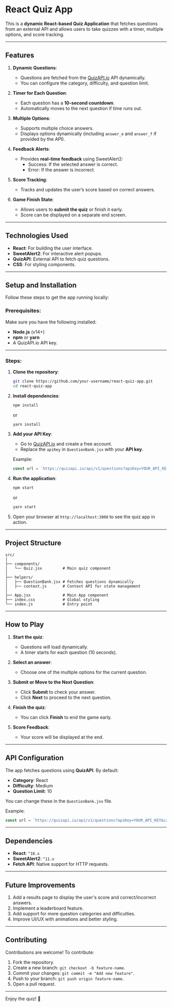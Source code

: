 # **React Quiz App**

This is a **dynamic React-based Quiz Application** that fetches questions from an external API and allows users to take quizzes with a timer, multiple options, and score tracking.

---

## **Features**

1. **Dynamic Questions**:
   - Questions are fetched from the [QuizAPI.io](https://quizapi.io/) API dynamically.
   - You can configure the category, difficulty, and question limit.

2. **Timer for Each Question**:
   - Each question has a **10-second countdown**.
   - Automatically moves to the next question if time runs out.

3. **Multiple Options**:
   - Supports multiple choice answers.
   - Displays options dynamically (including `answer_e` and `answer_f` if provided by the API).

4. **Feedback Alerts**:
   - Provides **real-time feedback** using SweetAlert2:
     - Success: If the selected answer is correct.
     - Error: If the answer is incorrect.

5. **Score Tracking**:
   - Tracks and updates the user’s score based on correct answers.

6. **Game Finish State**:
   - Allows users to **submit the quiz** or finish it early.
   - Score can be displayed on a separate end screen.

---

## **Technologies Used**

- **React**: For building the user interface.
- **SweetAlert2**: For interactive alert popups.
- **QuizAPI**: External API to fetch quiz questions.
- **CSS**: For styling components.

---

## **Setup and Installation**

Follow these steps to get the app running locally:

### Prerequisites:
Make sure you have the following installed:
- **Node.js** (v14+)
- **npm** or **yarn**
- A QuizAPI.io API key.

---

### Steps:

1. **Clone the repository**:
   ```bash
   git clone https://github.com/your-username/react-quiz-app.git
   cd react-quiz-app
   ```

2. **Install dependencies**:
   ```bash
   npm install
   ```
   or
   ```bash
   yarn install
   ```

3. **Add your API Key**:
   - Go to [QuizAPI.io](https://quizapi.io) and create a free account.
   - Replace the `apiKey` in `QuestionBank.jsx` with your **API key**.

   Example:
   ```javascript
   const url = `https://quizapi.io/api/v1/questions?apiKey=YOUR_API_KEY&category=react&difficulty=Medium&limit=10`;
   ```

4. **Run the application**:
   ```bash
   npm start
   ```
   or
   ```bash
   yarn start
   ```

5. Open your browser at `http://localhost:3000` to see the quiz app in action.

---

## **Project Structure**

```
src/
│
├── components/
│   └── Quiz.jsx         # Main quiz component
│
├── helpers/
│   ├── QuestionBank.jsx # Fetches questions dynamically
│   ├── context.js       # Context API for state management
│
├── App.jsx              # Main App component
├── index.css            # Global styling
└── index.js             # Entry point
```

---

## **How to Play**

1. **Start the quiz**:
   - Questions will load dynamically.
   - A timer starts for each question (10 seconds).

2. **Select an answer**:
   - Choose one of the multiple options for the current question.

3. **Submit or Move to the Next Question**:
   - Click **Submit** to check your answer.
   - Click **Next** to proceed to the next question.

4. **Finish the quiz**:
   - You can click **Finish** to end the game early.

5. **Score Feedback**:
   - Your score will be displayed at the end.

---

## **API Configuration**

The app fetches questions using **QuizAPI**. By default:
- **Category**: React
- **Difficulty**: Medium
- **Question Limit**: 10

You can change these in the `QuestionBank.jsx` file.

Example:
```javascript
const url = `https://quizapi.io/api/v1/questions?apiKey=YOUR_API_KEY&category=javascript&difficulty=Easy&limit=5`;
```

---

## **Dependencies**

- **React**: `^18.x`
- **SweetAlert2**: `^11.x`
- **Fetch API**: Native support for HTTP requests.

---

## **Future Improvements**

1. Add a results page to display the user's score and correct/incorrect answers.
2. Implement a leaderboard feature.
3. Add support for more question categories and difficulties.
4. Improve UI/UX with animations and better styling.

---

## **Contributing**

Contributions are welcome! To contribute:
1. Fork the repository.
2. Create a new branch: `git checkout -b feature-name`.
3. Commit your changes: `git commit -m "Add new feature"`.
4. Push to your branch: `git push origin feature-name`.
5. Open a pull request.

---

Enjoy the quiz! 🚀
